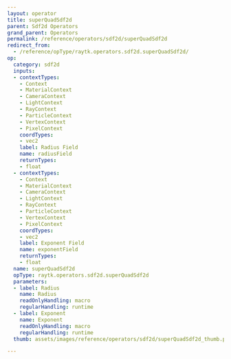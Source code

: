 ```yaml
---
layout: operator
title: superQuadSdf2d
parent: Sdf2d Operators
grand_parent: Operators
permalink: /reference/operators/sdf2d/superQuadSdf2d
redirect_from:
  - /reference/opType/raytk.operators.sdf2d.superQuadSdf2d/
op:
  category: sdf2d
  inputs:
  - contextTypes:
    - Context
    - MaterialContext
    - CameraContext
    - LightContext
    - RayContext
    - ParticleContext
    - VertexContext
    - PixelContext
    coordTypes:
    - vec2
    label: Radius Field
    name: radiusField
    returnTypes:
    - float
  - contextTypes:
    - Context
    - MaterialContext
    - CameraContext
    - LightContext
    - RayContext
    - ParticleContext
    - VertexContext
    - PixelContext
    coordTypes:
    - vec2
    label: Exponent Field
    name: exponentField
    returnTypes:
    - float
  name: superQuadSdf2d
  opType: raytk.operators.sdf2d.superQuadSdf2d
  parameters:
  - label: Radius
    name: Radius
    readOnlyHandling: macro
    regularHandling: runtime
  - label: Exponent
    name: Exponent
    readOnlyHandling: macro
    regularHandling: runtime
  thumb: assets/images/reference/operators/sdf2d/superQuadSdf2d_thumb.png

---
```

